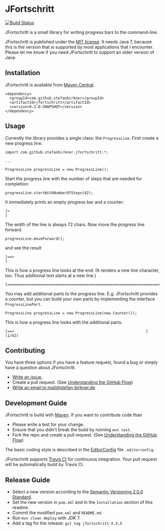 # JFortschritt

[![Build Status](https://travis-ci.org/stefanbirkner/jfortschritt.svg?branch=master)](https://travis-ci.org/stefanbirkner/jfortschritt)

JFortschritt is a small library for writing progress bars to the command-line.

JFortschritt is published under the
[MIT license](http://opensource.org/licenses/MIT). It needs Java 7,
because this is the version that is supported by most applications that I
encounter. Please let me know if you need JFortschritt to support an older
version of Java.


## Installation

JFortschritt is available from [Maven Central](http://search.maven.org/).

    <dependency>
      <groupId>com.github.stefanbirkner</groupId>
      <artifactId>jfortschritt</artifactId>
      <version>0.2.0-SNAPSHOT</version>
    </dependency>


## Usage

Currently the library provides a single class: the
`ProgressLine`. First create a new progress line.

    import com.github.stefanbirkner.jfortschritt.*;

    ...

    ProgressLine progressLine = new ProgressLine();

Start the progress line with the number of steps that are needed for
completion:

    progressLine.startWithNumberOfSteps(42);

It immediately prints an empty progress bar and a counter:

    [>                                                                     ]

The width of the line is always 72 chars. Now move the progress line forward.

    progressLine.moveForward();

and see the result

    [==>                                                                   ]

This is how a progress line looks at the end. (It renders a new line
character, too. Thus additional text starts at a new line.)

    [=====================================================================>]

You may add additional parts to the progress line. E.g. JFortschritt provides
a counter, but you can build your own parts by implementing the interface
`ProgressLinePart`.

    ProgressLine progressLine = new ProgressLine(new Counter());

This is how a progress line looks with the additional parts.

    [==>                                                            ] (1/42)


## Contributing

You have three options if you have a feature request, found a bug or
simply have a question about JFortschritt.

* [Write an issue.](https://github.com/stefanbirkner/jfortschritt/issues/new)
* Create a pull request. (See [Understanding the GitHub Flow](https://guides.github.com/introduction/flow/index.html))
* [Write an email to mail@stefan-birkner.de](mailto:mail@stefan-birkner.de)


## Development Guide

JFortschritt is build with [Maven](http://maven.apache.org/). If you want to
contribute code than

* Please write a test for your change.
* Ensure that you didn't break the build by running `mvn test`.
* Fork the repo and create a pull request. (See [Understanding the GitHub Flow](https://guides.github.com/introduction/flow/index.html))

The basic coding style is described in the
[EditorConfig](http://editorconfig.org/) file `.editorconfig`.

JFortschritt supports [Travis CI](https://travis-ci.org/) for continuous
integration. Your pull request will be automatically build by Travis
CI.


## Release Guide

* Select a new version according to the
  [Semantic Versioning 2.0.0 Standard](http://semver.org/).
* Set the new version in `pom.xml` and in the `Installation` section of
  this readme.
* Commit the modified `pom.xml` and `README.md`.
* Run `mvn clean deploy` with JDK 7.
* Add a tag for the release: `git tag jfortschritt-X.X.X`
